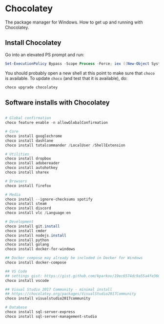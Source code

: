 # Chocolatey

The package manager for Windows. How to get up and running with Chocolatey.

## Install Chocolatey

Go into an elevated PS prompt and run:

```powershell
Set-ExecutionPolicy Bypass -Scope Process -Force; iex ((New-Object System.Net.WebClient).DownloadString('https://chocolatey.org/install.ps1'))
```

You should probably open a new shell at this point to make sure that `choco` is available. To update `choco` (and test that it is available), do:

```powershell
choco upgrade chocolatey
```

## Software installs with Chocolatey

```powershell

# Global confirmation
choco feature enable -n allowGlobalConfirmation

# Core
choco install googlechrome
choco install dashlane
choco install totalcommander /LocalUser /ShellExtension

# Utilities
choco install dropbox
choco install adobereader
choco install autohotkey
choco install sharex

# Browsers
choco install firefox

# Media
choco install --ignore-checksums spotify
choco install steam
choco install discord
choco install vlc /Language:en

# Development
choco install git.install
choco install cmder
choco install nodejs.install
choco install python
choco install golang
choco install docker-for-windows

## Docker compose may already be included in Docker for Windows
choco install docker-compose

## VS Code
## settings gist: https://gist.github.com/kparkov/19ec6574dc9a55a4fe3607a58b6cf398
choco install vscode

## Visual Studio 2017 Community - minimal install
## https://chocolatey.org/packages/VisualStudio2017Community
choco install visualstudio2017community

# Database
choco install sql-server-express
choco install sql-server-management-studio
```